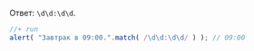 
Ответ: <code class="pattern">\d\d:\d\d</code>.

```js
//+ run
alert( "Завтрак в 09:00.".match( /\d\d:\d\d/ ) ); // 09:00
```

